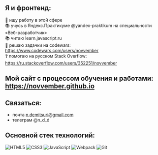 ## Я и фронтенд:
🔎 ищу работу в этой сфере  
📚 учусь в Яндекс.Практикуме @yandex-praktikum на специальности «Веб-разработчик»  
📚 читаю learn.javascript.ru  
🧩 решаю задачки на codewars: https://www.codewars.com/users/novvember  
❓ помогаю на русском Stack Overflow: https://ru.stackoverflow.com/users/352251/novvember

## Мой сайт с процессом обучения и работами: https://novvember.github.io

## Связаться:
- почта n.demitsuri@gmail.com
- телеграм @n_d_d

## Основной стек технологий:
![HTML5](https://img.shields.io/badge/html5-%23E34F26.svg?style=for-the-badge&logo=html5&logoColor=white)
![CSS3](https://img.shields.io/badge/css3-%231572B6.svg?style=for-the-badge&logo=css3&logoColor=white)
![JavaScript](https://img.shields.io/badge/javascript-%23323330.svg?style=for-the-badge&logo=javascript&logoColor=%23F7DF1E)
![Webpack](https://img.shields.io/badge/webpack-%238DD6F9.svg?style=for-the-badge&logo=webpack&logoColor=black)
![Git](https://img.shields.io/badge/git-%23F05033.svg?style=for-the-badge&logo=git&logoColor=white) 
